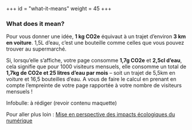 +++
id = "what-it-means"
weight = 45
+++

### What does it mean?

Pour vous donner une idée, **1 kg CO2e** équivaut à un trajet d’environ **3 km en voiture**. 1,5L d’eau, c’est une
bouteille comme celles que vous pouvez trouver au supermarché.

Si, lorsqu’elle s’affiche, votre page consomme **1,7g CO2e** et **2,5cl d’eau**, cela signifie que pour 1000 visiteurs
mensuels, elle consomme un total de **1,7kg de CO2e et 25 litres d’eau par mois** – soit un trajet de 5,5km en voiture
et 16,5 bouteilles d’eau. A vous de faire le calcul en prenant en compte l’empreinte de votre page rapportée à votre
nombre de visiteurs mensuels !

Infobulle: à rédiger (revoir contenu maquette)

Pour aller plus loin :
[Mise en perspective des impacts écologiques du numérique](http://raphael-lemaire.com/2019/11/02/mise-en-perspective-impacts-numerique/)
